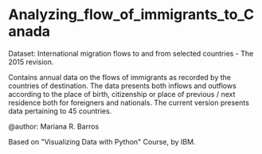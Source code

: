 # Analyzing_flow_of_immigrants_to_Canada
Dataset: International migration flows to and from selected countries - The 2015 revision.

Contains annual data on the flows of immigrants as recorded by the countries of destination. The data presents both inflows and outflows according to the place of birth, citizenship or place of previous / next residence both for foreigners and nationals. The current version presents data pertaining to 45 countries.

@author: Mariana R. Barros

Based on "Visualizing Data with Python" Course, by IBM.
